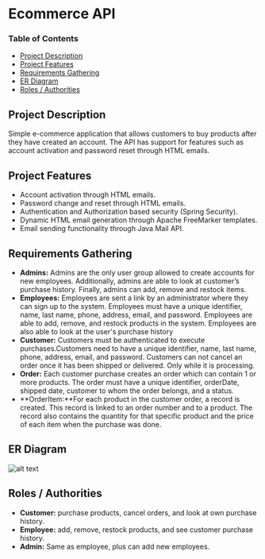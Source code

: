 # Ecommerce API

### Table of Contents
- [Project Description]() 
- [Project Features]()
- [Requirements Gathering]()
- [ER Diagram]()
- [Roles / Authorities]()

## Project Description
Simple e-commerce application that allows customers to buy products
after they have created an account. The API has support for features such as account activation
and password reset through HTML emails.

## Project Features
- Account activation through HTML emails.
- Password change and reset through HTML emails.
- Authentication and Authorization based security (Spring Security).
- Dynamic HTML email generation through Apache FreeMarker templates.
- Email sending functionality through Java Mail API.

## Requirements Gathering
- **Admins:** Admins are the only user group allowed to create accounts for new employees.
  Additionally, admins are able to look at customer’s purchase history. Finally, admins can add, remove and restock items.
- **Employees:** Employees are sent a link by an administrator where they can sign up to the system. 
  Employees must have a unique identifier, name, last name, phone, address, email, and password. Employees are able to add, remove, and restock products in the system. 
  Employees are also able to look at the user's purchase history
- **Customer:** Customers must be authenticated to execute purchases.Customers need to have a unique identifier, name, last name, phone, address, email, and password. 
  Customers can not cancel an order once it has been shipped or delivered. Only while it is processing.
- **Order:** Each customer purchase creates an order which can contain 1 or more products. The order must have a unique identifier, orderDate, shipped date, customer to whom the order belongs, and a status.
- **OrderItem:**For each product in the customer order, a record is created. This record is linked to an order number and to a product. The record also contains the quantity for that specific product and the price of each item when the purchase was done.

## ER Diagram
![alt text](https://github.com/stay-fcsd/springboot-ecommerce-api/blob/main/assets/ER-diagram.png "ER diagram")

## Roles / Authorities
- **Customer:** purchase products, cancel orders, and look at own purchase history.
- **Employee:** add, remove, restock products, and see customer purchase history.
- **Admin:** Same as employee, plus can add new employees.
